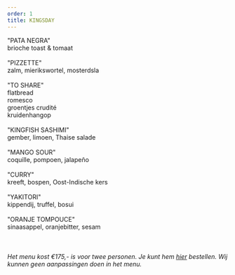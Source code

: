 ```yaml
---
order: 1
title: KINGSDAY
---
```

"PATA NEGRA" \
brioche toast & tomaat \
\
"PIZZETTE"\
 zalm, mierikswortel, mosterdsla \
\
"TO SHARE" \
flatbread\
romesco\
groentjes crudité\
kruidenhangop\
\
"KINGFISH SASHIMI" \
gember, limoen, Thaise salade  \
\
"MANGO SOUR" \
coquille, pompoen, jalapeño\
\
"CURRY"\
kreeft, bospen, Oost-Indische kers\
\
"YAKITORI"\
kippendij, truffel, bosui\
\
"ORANJE TOMPOUCE"\
sinaasappel, oranjebitter, sesam\
\
\
\
*Het menu kost €175,- is voor twee personen. Je kunt hem [hier](https://wwc.resengo.com/indexframe?companyShortCode=Restaurant_Jaime_van_Heije_Ouderkerk_ad_Amstel&Lang=NL&url=pq%2FFsL5gXV3FwLxirI%2BhvZuhwV2JnpdSlZWpwFydv7m%2BwM61nbehoXN2gnmgf3ZnalSAp6N1eI1raISZlJV2emNLinaZf155e6Cbm4dwf3F4n3WUiV6YhJyVnI5ja41qdk6bi6l4i4VsoZ53gFyWhYCBdbjPoF2ty6SqYp3Flw%3D%3D) bestellen. Wij kunnen geen aanpassingen doen in het menu.*
